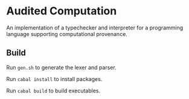 # Audited Computation

An implementation of a typechecker and interpreter for a programming language supporting computational provenance.

## Build

Run `gen.sh` to generate the lexer and parser.

Run `cabal install` to install packages.

Run `cabal build` to build executables.
